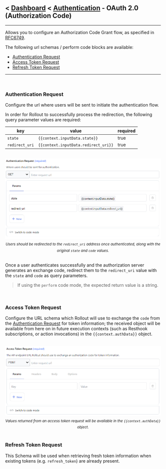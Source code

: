 ## < [Dashboard](../README.md) < [Authentication](./Authentication.md) - OAuth 2.0 (Authorization Code)

---

Allows you to configure an Authorization Code Grant flow, as specified in [RFC6749](https://datatracker.ietf.org/doc/html/rfc6749#section-1.3.1). <br />

The following url schemas / perform code blocks are available:

- [Authentication Request](#bauthentication-requestb)
- [Access Token Request](#baccess-token-requestb)
- [Refresh Token Request](#brefresh-token-requestb)

---


<br />

### <b>Authentication Request</b>

Configure the url where users will be sent to initiate the authentication flow.

In order for Rollout to successfully process the redirection, the following query parameter values are required:

| key                       | value                                           | required |
| ------------------------- | ----------------------------------------------- | -------- |
| `state`        | `{{context.inputData.state}}`        | true     |
| `redirect_uri` | `{{context.inputData.redirect_uri}}` | true     |

<br />
<div align="center">
  <img src="../../img/authentication-request.png">
</div>
<div align="center">
  <sub><i>Users should be redirected to the <code>redirect_uri</code> address once authenticated, along with the original <code>state</code> and <code>code</code> values. </i></sub>
</div >

<br />

Once a user authenticates successfully and the authorization server generates an exchange code, redirect them to the `redirect_uri` value with the `state` and `code` as query parameters.

> If using the `perform` code mode, the expected return value is a string.

<br />

### <b>Access Token Request</b>

Configure the URL schema which Rollout will use to exchange the `code` from the [Authentication Request](#bauthentication-requestb) for token information; the received object will be available from here on in future execution contexts (such as Resthook subscriptions, or action invocations) in the `{{context.authData}}` object.

<br />
<div align="center">
  <img src="../../img/authentication-access-token-request.png">
</div>
<div align="center">
  <sub><i>Values returned from an access token request will be available in the <code>{{context.authData}}</code> object.</i></sub>
</div >

<br />

### <b>Refresh Token Request</b>

This Schema will be used when retrieving fresh token information when existing tokens (e.g. `refresh_token`) are already present.




